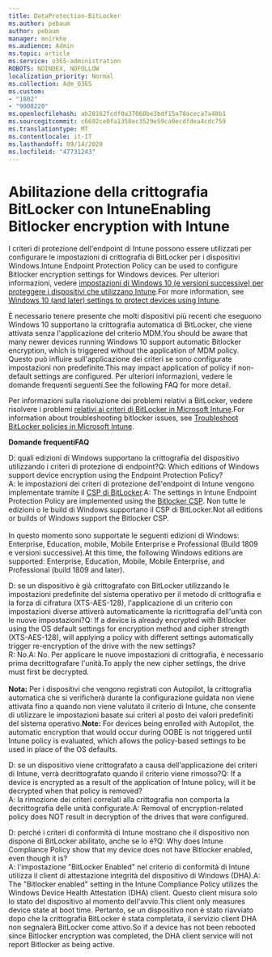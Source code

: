 ```yaml
---
title: DataProtection-BitLocker
ms.author: pebaum
author: pebaum
manager: mnirkhe
ms.audience: Admin
ms.topic: article
ms.service: o365-administration
ROBOTS: NOINDEX, NOFOLLOW
localization_priority: Normal
ms.collection: Adm_O365
ms.custom:
- "1802"
- "9000220"
ms.openlocfilehash: ab28162fcdf0a37060be3bdf15a78aceca7a48b1
ms.sourcegitcommit: c6692ce0fa1358ec3529e59ca0ecdfdea4cdc759
ms.translationtype: MT
ms.contentlocale: it-IT
ms.lasthandoff: 09/14/2020
ms.locfileid: "47731243"
---
```

# <a name="enabling-bitlocker-encryption-with-intune"></a><span data-ttu-id="166c4-102">Abilitazione della crittografia BitLocker con Intune</span><span class="sxs-lookup"><span data-stu-id="166c4-102">Enabling Bitlocker encryption with Intune</span></span>

 <span data-ttu-id="166c4-103">I criteri di protezione dell'endpoint di Intune possono essere utilizzati per configurare le impostazioni di crittografia di BitLocker per i dispositivi Windows.</span><span class="sxs-lookup"><span data-stu-id="166c4-103">Intune Endpoint Protection Policy can be used to configure Bitlocker encryption settings for Windows devices.</span></span> <span data-ttu-id="166c4-104">Per ulteriori informazioni, vedere [impostazioni di Windows 10 (e versioni successive) per proteggere i dispositivi che utilizzano Intune](https://docs.microsoft.com/intune/endpoint-protection-windows-10#windows-encryption).</span><span class="sxs-lookup"><span data-stu-id="166c4-104">For more information, see [Windows 10 (and later) settings to protect devices using Intune](https://docs.microsoft.com/intune/endpoint-protection-windows-10#windows-encryption).</span></span>
 
<span data-ttu-id="166c4-105">È necessario tenere presente che molti dispositivi più recenti che eseguono Windows 10 supportano la crittografia automatica di BitLocker, che viene attivata senza l'applicazione del criterio MDM.</span><span class="sxs-lookup"><span data-stu-id="166c4-105">You should be aware that many newer devices running Windows 10 support automatic Bitlocker encryption, which is triggered without the application of MDM policy.</span></span> <span data-ttu-id="166c4-106">Questo può influire sull'applicazione dei criteri se sono configurate impostazioni non predefinite.</span><span class="sxs-lookup"><span data-stu-id="166c4-106">This may impact application of policy if non-default settings are configured.</span></span> <span data-ttu-id="166c4-107">Per ulteriori informazioni, vedere le domande frequenti seguenti.</span><span class="sxs-lookup"><span data-stu-id="166c4-107">See the following FAQ for more detail.</span></span>
 
<span data-ttu-id="166c4-108">Per informazioni sulla risoluzione dei problemi relativi a BitLocker, vedere risolvere i problemi [relativi ai criteri di BitLocker in Microsoft Intune](https://docs.microsoft.com/intune/protect/troubleshoot-bitlocker-policies).</span><span class="sxs-lookup"><span data-stu-id="166c4-108">For information about troubleshooting bitlocker issues, see [Troubleshoot BitLocker policies in Microsoft Intune](https://docs.microsoft.com/intune/protect/troubleshoot-bitlocker-policies).</span></span>
 
 
<span data-ttu-id="166c4-109">**Domande frequenti**</span><span class="sxs-lookup"><span data-stu-id="166c4-109">**FAQ**</span></span>

 <span data-ttu-id="166c4-110">D: quali edizioni di Windows supportano la crittografia del dispositivo utilizzando i criteri di protezione di endpoint?</span><span class="sxs-lookup"><span data-stu-id="166c4-110">Q: Which editions of Windows support device encryption using the Endpoint Protection Policy?</span></span><br>
 <span data-ttu-id="166c4-111">A: le impostazioni dei criteri di protezione dell'endpoint di Intune vengono implementate tramite il [CSP di BitLocker](https://docs.microsoft.com/windows/client-management/mdm/bitlocker-csp).</span><span class="sxs-lookup"><span data-stu-id="166c4-111">A: The settings in Intune Endpoint Protection Policy  are implemented using the [Bitlocker CSP](https://docs.microsoft.com/windows/client-management/mdm/bitlocker-csp).</span></span> <span data-ttu-id="166c4-112">Non tutte le edizioni o le build di Windows supportano il CSP di BitLocker.</span><span class="sxs-lookup"><span data-stu-id="166c4-112">Not all editions or builds of Windows support the Bitlocker CSP.</span></span> <br><br>
      <span data-ttu-id="166c4-113">In questo momento sono supportate le seguenti edizioni di Windows: Enterprise, Education, mobile, Mobile Enterprise e Professional (Build 1809 e versioni successive).</span><span class="sxs-lookup"><span data-stu-id="166c4-113">At this time, the following Windows editions are supported: Enterprise, Education, Mobile, Mobile Enterprise, and Professional (build 1809 and later).</span></span>
 
<span data-ttu-id="166c4-114">D: se un dispositivo è già crittografato con BitLocker utilizzando le impostazioni predefinite del sistema operativo per il metodo di crittografia e la forza di cifratura (XTS-AES-128), l'applicazione di un criterio con impostazioni diverse attiverà automaticamente la ricrittografia dell'unità con le nuove impostazioni?</span><span class="sxs-lookup"><span data-stu-id="166c4-114">Q: If a device is already encrypted with Bitlocker using the OS default settings for encryption method and cipher strength (XTS-AES-128), will applying a policy with different settings automatically trigger re-encryption of the drive with the new settings?</span></span><br>
<span data-ttu-id="166c4-115">R: No.</span><span class="sxs-lookup"><span data-stu-id="166c4-115">A: No.</span></span> <span data-ttu-id="166c4-116">Per applicare le nuove impostazioni di crittografia, è necessario prima decrittografare l'unità.</span><span class="sxs-lookup"><span data-stu-id="166c4-116">To apply the new cipher settings, the drive must first be decrypted.</span></span><br><br>
<span data-ttu-id="166c4-117">**Nota:** Per i dispositivi che vengono registrati con Autopilot, la crittografia automatica che si verificherà durante la configurazione guidata non viene attivata fino a quando non viene valutato il criterio di Intune, che consente di utilizzare le impostazioni basate sui criteri al posto dei valori predefiniti del sistema operativo.</span><span class="sxs-lookup"><span data-stu-id="166c4-117">**Note:** For devices being enrolled with Autopilot, the automatic encryption that would occur during OOBE is not triggered until Intune policy is evaluated, which allows the policy-based settings to be used in place of the OS defaults.</span></span>
 
<span data-ttu-id="166c4-118">D: se un dispositivo viene crittografato a causa dell'applicazione dei criteri di Intune, verrà decrittografato quando il criterio viene rimosso?</span><span class="sxs-lookup"><span data-stu-id="166c4-118">Q: If a device is encrypted as a result of the  application of Intune policy, will it be decrypted when that policy is removed?</span></span><br>
<span data-ttu-id="166c4-119">A: la rimozione dei criteri correlati alla crittografia non comporta la decrittografia delle unità configurate.</span><span class="sxs-lookup"><span data-stu-id="166c4-119">A: Removal of encryption-related policy does NOT result in decryption of the drives that were configured.</span></span>
 
<span data-ttu-id="166c4-120">D: perché i criteri di conformità di Intune mostrano che il dispositivo non dispone di BitLocker abilitato, anche se lo è?</span><span class="sxs-lookup"><span data-stu-id="166c4-120">Q: Why does Intune Compliance Policy show that my device does not have Bitlocker enabled, even though it is?</span></span><br>
<span data-ttu-id="166c4-121">A: l'impostazione "BitLocker Enabled" nel criterio di conformità di Intune utilizza il client di attestazione integrità del dispositivo di Windows (DHA).</span><span class="sxs-lookup"><span data-stu-id="166c4-121">A: The "Bitlocker enabled" setting in the Intune Compliance Policy utilizes the Windows Device Health Attestation  (DHA) client.</span></span> <span data-ttu-id="166c4-122">Questo client misura solo lo stato del dispositivo al momento dell'avvio.</span><span class="sxs-lookup"><span data-stu-id="166c4-122">This client only measures device state at boot time.</span></span> <span data-ttu-id="166c4-123">Pertanto, se un dispositivo non è stato riavviato dopo che la crittografia BitLocker è stata completata, il servizio client DHA non segnalerà BitLocker come attivo.</span><span class="sxs-lookup"><span data-stu-id="166c4-123">So if a device has not been rebooted since Bitlocker encryption was completed, the DHA client service will not report Bitlocker as being active.</span></span>
 
 